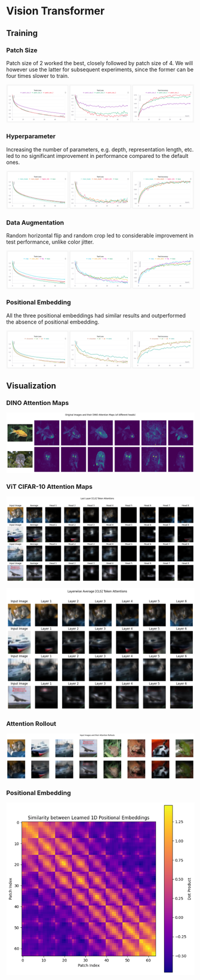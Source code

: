 # Vision Transformer

## Training

### Patch Size

Patch size of 2 worked the best, closely followed by patch size of 4. We will however use the latter for subsequent experiments, since the former can be four times slower to train.

![results/patch_size.png](results/patch_size.png)

### Hyperparameter

Increasing the number of parameters, e.g. depth, representation length, etc. led to no significant improvement in performance compared to the default ones.

![results/hyperparameter.png](results/hyperparameter.png)

### Data Augmentation

Random horizontal flip and random crop led to considerable improvement in test performance, unlike color jitter. 

![results/augmentation.png](results/augmentation.png)

### Positional Embedding

All the three positional embeddings had similar results and outperformed the absence of positional embedding.

![results/positional_embedding.png](results/positional_embedding.png)

## Visualization

### DINO Attention Maps

![visualization/dino.png](visualization/dino.png)

### ViT CIFAR-10 Attention Maps

![visualization/last_layer_attention.png](visualization/last_layer_attention.png)

![visualization/all_layer_attention.png](visualization/all_layer_attention.png)

### Attention Rollout

![visualization/attention_rollout.png](visualization/attention_rollout.png)

### Positional Embedding

![visualization/positional_embeddings.png](visualization/positional_embeddings.png)
